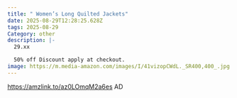 ```yaml
---
title: " Women’s Long Quilted Jackets"
date: 2025-08-29T12:28:25.628Z
tags: 2025-08-29
Category: other
description: |-
  29.xx

  50% off Discount apply at checkout.
image: https://m.media-amazon.com/images/I/41vizopCWdL._SR400,400_.jpg
---
```

https://amzlink.to/az0LOmqM2a6es   AD